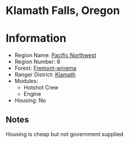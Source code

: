 
Klamath Falls, Oregon
=====================
  
# Information  
* Region Name: [Pacific Northwest]()  
* Region Number: 6  
* Forest: [Fremont-winema](http://www.fs.usda.gov/fremont-winema)  
* Ranger District: [Klamath]()  
* Modules:  
  - Hotshot Crew  
  - Engine  
* Housing: No  
  
## Notes

Housing is cheap but not government supplied